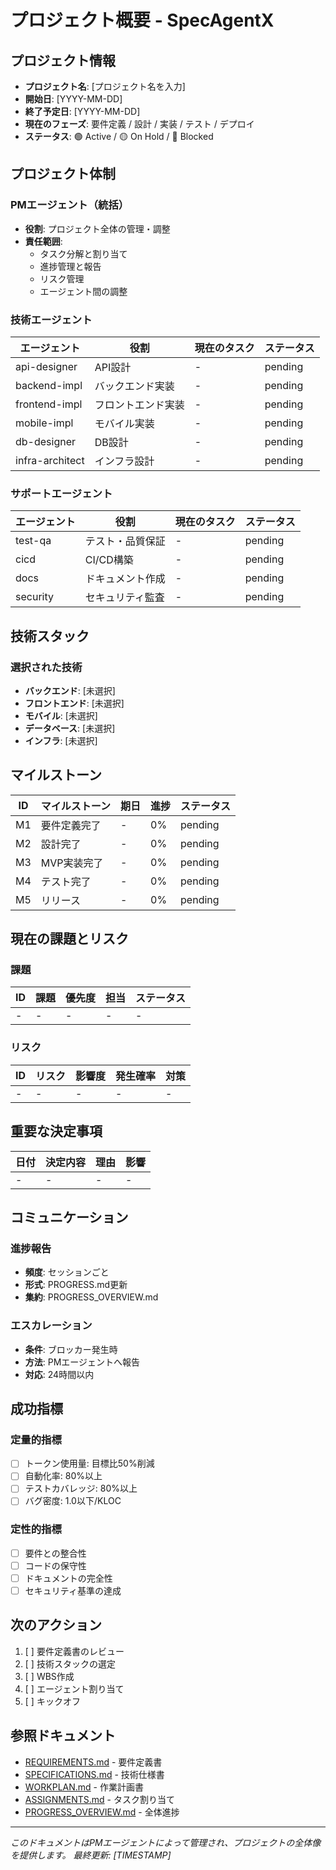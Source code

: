 # プロジェクト概要 - SpecAgentX

## プロジェクト情報
- **プロジェクト名**: [プロジェクト名を入力]
- **開始日**: [YYYY-MM-DD]
- **終了予定日**: [YYYY-MM-DD]
- **現在のフェーズ**: 要件定義 / 設計 / 実装 / テスト / デプロイ
- **ステータス**: 🟢 Active / 🟡 On Hold / 🔴 Blocked

## プロジェクト体制

### PMエージェント（統括）
- **役割**: プロジェクト全体の管理・調整
- **責任範囲**: 
  - タスク分解と割り当て
  - 進捗管理と報告
  - リスク管理
  - エージェント間の調整

### 技術エージェント
| エージェント | 役割 | 現在のタスク | ステータス |
|-------------|------|-------------|-----------|
| api-designer | API設計 | - | pending |
| backend-impl | バックエンド実装 | - | pending |
| frontend-impl | フロントエンド実装 | - | pending |
| mobile-impl | モバイル実装 | - | pending |
| db-designer | DB設計 | - | pending |
| infra-architect | インフラ設計 | - | pending |

### サポートエージェント
| エージェント | 役割 | 現在のタスク | ステータス |
|-------------|------|-------------|-----------|
| test-qa | テスト・品質保証 | - | pending |
| cicd | CI/CD構築 | - | pending |
| docs | ドキュメント作成 | - | pending |
| security | セキュリティ監査 | - | pending |

## 技術スタック

### 選択された技術
- **バックエンド**: [未選択]
- **フロントエンド**: [未選択]
- **モバイル**: [未選択]
- **データベース**: [未選択]
- **インフラ**: [未選択]

## マイルストーン

| ID | マイルストーン | 期日 | 進捗 | ステータス |
|----|--------------|------|------|-----------|
| M1 | 要件定義完了 | - | 0% | pending |
| M2 | 設計完了 | - | 0% | pending |
| M3 | MVP実装完了 | - | 0% | pending |
| M4 | テスト完了 | - | 0% | pending |
| M5 | リリース | - | 0% | pending |

## 現在の課題とリスク

### 課題
| ID | 課題 | 優先度 | 担当 | ステータス |
|----|------|--------|------|-----------|
| - | - | - | - | - |

### リスク
| ID | リスク | 影響度 | 発生確率 | 対策 |
|----|--------|--------|---------|------|
| - | - | - | - | - |

## 重要な決定事項
| 日付 | 決定内容 | 理由 | 影響 |
|------|---------|------|------|
| - | - | - | - |

## コミュニケーション

### 進捗報告
- **頻度**: セッションごと
- **形式**: PROGRESS.md更新
- **集約**: PROGRESS_OVERVIEW.md

### エスカレーション
- **条件**: ブロッカー発生時
- **方法**: PMエージェントへ報告
- **対応**: 24時間以内

## 成功指標

### 定量的指標
- [ ] トークン使用量: 目標比50%削減
- [ ] 自動化率: 80%以上
- [ ] テストカバレッジ: 80%以上
- [ ] バグ密度: 1.0以下/KLOC

### 定性的指標
- [ ] 要件との整合性
- [ ] コードの保守性
- [ ] ドキュメントの完全性
- [ ] セキュリティ基準の達成

## 次のアクション
1. [ ] 要件定義書のレビュー
2. [ ] 技術スタックの選定
3. [ ] WBS作成
4. [ ] エージェント割り当て
5. [ ] キックオフ

## 参照ドキュメント
- [REQUIREMENTS.md](../REQUIREMENTS.md) - 要件定義書
- [SPECIFICATIONS.md](../SPECIFICATIONS.md) - 技術仕様書
- [WORKPLAN.md](../docs/WORKPLAN.md) - 作業計画書
- [ASSIGNMENTS.md](ASSIGNMENTS.md) - タスク割り当て
- [PROGRESS_OVERVIEW.md](PROGRESS_OVERVIEW.md) - 全体進捗

---
*このドキュメントはPMエージェントによって管理され、プロジェクトの全体像を提供します。*
*最終更新: [TIMESTAMP]*